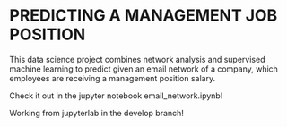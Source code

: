 # PREDICTING A MANAGEMENT JOB POSITION

This data science project combines network analysis and supervised machine learning to predict given an email network of a company, which employees are receiving a management position salary.

Check it out in the jupyter notebook email_network.ipynb!

Working from jupyterlab in the develop branch!
